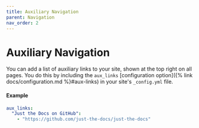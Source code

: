 ```yaml
---
title: Auxiliary Navigation
parent: Navigation
nav_order: 2
---
```


# Auxiliary Navigation

You can add a list of auxiliary links to your site, shown at the top right on all pages. You do this by including the `aux_links` [configuration option]({% link docs/configuration.md %}#aux-links) in your site's `_config.yml` file.

#### Example

```yaml
aux_links:
  "Just the Docs on GitHub":
    - "https://github.com/just-the-docs/just-the-docs"
```
